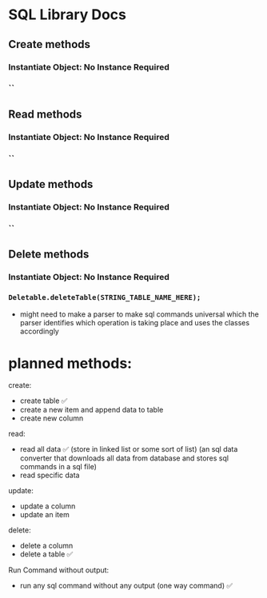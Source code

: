 # SQL Library Docs

## Create methods
### Instantiate Object: No Instance Required
### ``

## Read methods
### Instantiate Object: No Instance Required
### ``

## Update methods
### Instantiate Object: No Instance Required
### ``

## Delete methods
### Instantiate Object: No Instance Required
### `Deletable.deleteTable(STRING_TABLE_NAME_HERE);`

- might need to make a parser to make sql commands
  universal which the parser identifies which operation is
  taking place and uses the classes accordingly

# planned methods:
create:
- create table ✅
- create a new item and append data to table
- create new column

read:
- read all data ✅
  (store in linked list or some sort of list)
  (an sql data converter that downloads all data from database and stores sql commands in a sql file)
- read specific data

update:
- update a column
- update an item

delete:
- delete a column
- delete a table ✅

Run Command without output:
- run any sql command without any output (one way command) ✅